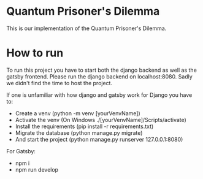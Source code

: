 # Quantum Prisoner's Dilemma

This is our implementation of the Quantum Prisoner's Dilemma.

# How to run

To run this project you have to start both the django backend as well as the gatsby frontend. Please run the django backend on localhost:8080.
Sadly we didn't find the time to host the project.

If one is unfamiliar with how django and gatsby work for Django you have to:

- Create a venv (python -m venv [yourVenvName])
- Activate the venv (On Windows ./[yourVenvName]/Scripts/activate)
- Install the requirements (pip install -r requirements.txt)
- Migrate the database (python manage.py migrate)
- And start the project (python manage.py runserver 127.0.0.1:8080)

For Gatsby:

- npm i
- npm run develop
